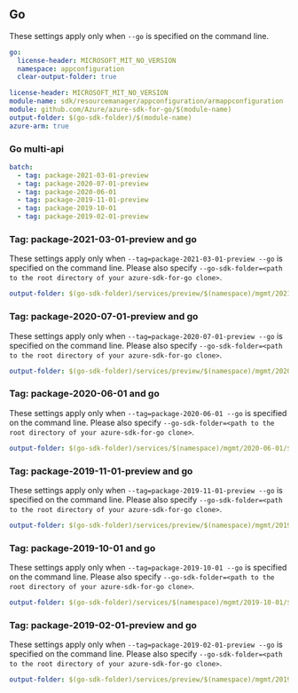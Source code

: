 ## Go

These settings apply only when `--go` is specified on the command line.

``` yaml $(go) && !$(track2)
go:
  license-header: MICROSOFT_MIT_NO_VERSION
  namespace: appconfiguration
  clear-output-folder: true
```

``` yaml $(go) && $(track2)
license-header: MICROSOFT_MIT_NO_VERSION
module-name: sdk/resourcemanager/appconfiguration/armappconfiguration
module: github.com/Azure/azure-sdk-for-go/$(module-name)
output-folder: $(go-sdk-folder)/$(module-name)
azure-arm: true
```

### Go multi-api

``` yaml $(go) && $(multiapi)
batch:
  - tag: package-2021-03-01-preview
  - tag: package-2020-07-01-preview
  - tag: package-2020-06-01
  - tag: package-2019-11-01-preview
  - tag: package-2019-10-01
  - tag: package-2019-02-01-preview
```

### Tag: package-2021-03-01-preview and go

These settings apply only when `--tag=package-2021-03-01-preview --go` is specified on the command line.
Please also specify `--go-sdk-folder=<path to the root directory of your azure-sdk-for-go clone>`.

``` yaml $(tag) == 'package-2021-03-01-preview' && $(go)
output-folder: $(go-sdk-folder)/services/preview/$(namespace)/mgmt/2021-03-01-preview/$(namespace)
```

### Tag: package-2020-07-01-preview and go

These settings apply only when `--tag=package-2020-07-01-preview --go` is specified on the command line.
Please also specify `--go-sdk-folder=<path to the root directory of your azure-sdk-for-go clone>`.

``` yaml $(tag) == 'package-2020-07-01-preview' && $(go)
output-folder: $(go-sdk-folder)/services/preview/$(namespace)/mgmt/2020-07-01-preview/$(namespace)
```

### Tag: package-2020-06-01 and go

These settings apply only when `--tag=package-2020-06-01 --go` is specified on the command line.
Please also specify `--go-sdk-folder=<path to the root directory of your azure-sdk-for-go clone>`.

``` yaml $(tag) == 'package-2020-06-01' && $(go)
output-folder: $(go-sdk-folder)/services/$(namespace)/mgmt/2020-06-01/$(namespace)
```

### Tag: package-2019-11-01-preview and go

These settings apply only when `--tag=package-2019-11-01-preview --go` is specified on the command line.
Please also specify `--go-sdk-folder=<path to the root directory of your azure-sdk-for-go clone>`.

``` yaml $(tag) == 'package-2019-11-01-preview' && $(go)
output-folder: $(go-sdk-folder)/services/preview/$(namespace)/mgmt/2019-11-01-preview/$(namespace)
```

### Tag: package-2019-10-01 and go

These settings apply only when `--tag=package-2019-10-01 --go` is specified on the command line.
Please also specify `--go-sdk-folder=<path to the root directory of your azure-sdk-for-go clone>`.

``` yaml $(tag) == 'package-2019-10-01' && $(go)
output-folder: $(go-sdk-folder)/services/$(namespace)/mgmt/2019-10-01/$(namespace)
```

### Tag: package-2019-02-01-preview and go

These settings apply only when `--tag=package-2019-02-01-preview --go` is specified on the command line.
Please also specify `--go-sdk-folder=<path to the root directory of your azure-sdk-for-go clone>`.

``` yaml $(tag) == 'package-2019-02-01-preview' && $(go)
output-folder: $(go-sdk-folder)/services/preview/$(namespace)/mgmt/2019-02-01-preview/$(namespace)
```
